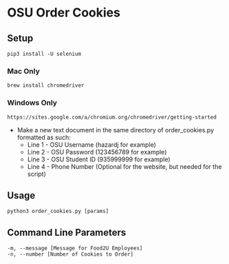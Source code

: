 # OSU Order Cookies
## Setup

```
pip3 install -U selenium
```

### Mac Only
```
brew install chromedriver
```

### Windows Only
```
https://sites.google.com/a/chromium.org/chromedriver/getting-started
```

* Make a new text document in the same directory of order_cookies.py formatted as such:
    * Line 1 - OSU Username (hazardj for example)
    * Line 2 - OSU Password (123456789 for example)
    * Line 3 - OSU Student ID (935999999 for example)
    * Line 4 - Phone Number (Optional for the website, but needed for the script)

## Usage

`python3 order_cookies.py [params]`

## Command Line Parameters

```
-m, --message [Message for Food2U Employees]
-n, --number [Number of Cookies to Order]
```
